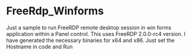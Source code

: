# FreeRdp_Winforms
Just a sample to run FreeRDP remote desktop session in win forms application within a Panel control.
This uses FreeRDP 2.0.0-rc4 version. I have generated the necessary binaries for x64 and x86.
Just set the Hostname in code and Run
